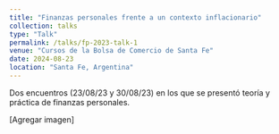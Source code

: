 ```yaml
---
title: "Finanzas personales frente a un contexto inflacionario"
collection: talks
type: "Talk"
permalink: /talks/fp-2023-talk-1
venue: "Cursos de la Bolsa de Comercio de Santa Fe"
date: 2024-08-23
location: "Santa Fe, Argentina"
---
```


Dos encuentros (23/08/23 y 30/08/23) en los que se presentó teoría y práctica de finanzas personales.

[Agregar imagen]
